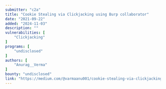 ```yaml
---
submitter: "c2a"
title: "Cookie Stealing via Clickjacking using Burp collaborator"
date: "2021-09-22"
added: "2024-11-03"
description: ""
vulnerabilities: [
    "Clickjacking"
]
programs: [
    "undisclosed"
]
authors: [
    "Anurag__Verma"
]
bounty: "undisclosed"
link: "https://medium.com/@varmaanu001/cookie-stealing-via-clickjacking-using-burp-collaborator-ff6f4ac1c18b"
---
```




